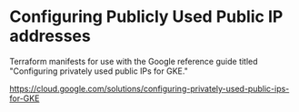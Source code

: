 # Configuring Publicly Used Public IP addresses

Terraform manifests for use with the Google reference guide titled "Configuring privately used public IPs for GKE."

https://cloud.google.com/solutions/configuring-privately-used-public-ips-for-GKE

